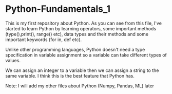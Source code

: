 # Python-Fundamentals_1
This is my first repository about Python. As you can see from this file, I've started to learn Python by learning operators, some important methods (type(),print(), range() etc), data types and their methods and some important keywords (for in, def etc). 

Unlike other programming languages, Python doesn't need a type specification in variable assignment so a variable can take different types of values.

We can assign an integer to a variable then we can assign a string to the same variable. I think this is the best feature that Python has.

Note: I will add my other files about Python (Numpy, Pandas, ML) later
